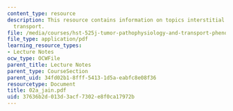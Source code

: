 ```yaml
---
content_type: resource
description: This resource contains information on topics interstitial and lymphatic
  transport.
file: /media/courses/hst-525j-tumor-pathophysiology-and-transport-phenomena-fall-2005/37636b2d013d3acf7302e8f0ca17972b_02a_jain.pdf
file_type: application/pdf
learning_resource_types:
- Lecture Notes
ocw_type: OCWFile
parent_title: Lecture Notes
parent_type: CourseSection
parent_uid: 34fd02b1-8fff-5413-1d5a-eabfc8e08f36
resourcetype: Document
title: 02a_jain.pdf
uid: 37636b2d-013d-3acf-7302-e8f0ca17972b
---
```

